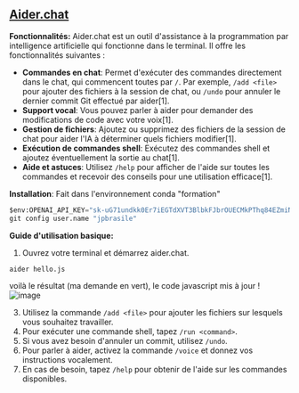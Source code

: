 ## [Aider.chat](https://aider.chat)

**Fonctionnalités:**
Aider.chat est un outil d'assistance à la programmation par intelligence artificielle qui fonctionne dans le terminal. Il offre les fonctionnalités suivantes :

- **Commandes en chat**: Permet d'exécuter des commandes directement dans le chat, qui commencent toutes par `/`. Par exemple, `/add <file>` pour ajouter des fichiers à la session de chat, ou `/undo` pour annuler le dernier commit Git effectué par aider[1].
- **Support vocal**: Vous pouvez parler à aider pour demander des modifications de code avec votre voix[1].
- **Gestion de fichiers**: Ajoutez ou supprimez des fichiers de la session de chat pour aider l'IA à déterminer quels fichiers modifier[1].
- **Exécution de commandes shell**: Exécutez des commandes shell et ajoutez éventuellement la sortie au chat[1].
- **Aide et astuces**: Utilisez `/help` pour afficher de l'aide sur toutes les commandes et recevoir des conseils pour une utilisation efficace[1].
  
**Installation**: Fait dans l'environnement conda "formation"
```Python
$env:OPENAI_API_KEY="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"
git config user.name "jpbrasile"
```

**Guide d'utilisation basique:**
1. Ouvrez votre terminal et démarrez aider.chat.
```
aider hello.js
```
voilà le résultat (ma demande en vert), le code javascript mis à jour ! 
   ![image](https://github.com/jpbrasile/formationIA2.0/assets/8331027/30ee6075-f2fc-4bca-8c2c-187eb62a048a)

3. Utilisez la commande `/add <file>` pour ajouter les fichiers sur lesquels vous souhaitez travailler.
4. Pour exécuter une commande shell, tapez `/run <command>`.
5. Si vous avez besoin d'annuler un commit, utilisez `/undo`.
6. Pour parler à aider, activez la commande `/voice` et donnez vos instructions vocalement.
7. En cas de besoin, tapez `/help` pour obtenir de l'aide sur les commandes disponibles.

